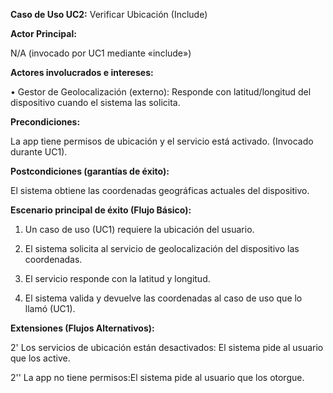 **Caso de Uso UC2:** Verificar Ubicación (Include) 

**Actor Principal:** 

N/A (invocado por UC1 mediante «include»)

**Actores involucrados e intereses:**

• Gestor de Geolocalización (externo): Responde con latitud/longitud del dispositivo cuando el sistema las solicita.

**Precondiciones:** 

La app tiene permisos de ubicación y el servicio está activado. (Invocado durante UC1). 

**Postcondiciones (garantías de éxito):**

 El sistema obtiene las coordenadas geográficas actuales del dispositivo. 
 
**Escenario principal de éxito (Flujo Básico):**

1. Un caso de uso (UC1) requiere la ubicación del usuario.

2. El sistema solicita al servicio de geolocalización del dispositivo las coordenadas.

3. El servicio responde con la latitud y longitud.

4. El sistema valida y devuelve las coordenadas al caso de uso que lo llamó (UC1).

**Extensiones (Flujos Alternativos):**

2' Los servicios de ubicación están desactivados: El sistema pide al usuario que los active.

2'' La app no tiene permisos:El sistema pide al usuario que los otorgue.